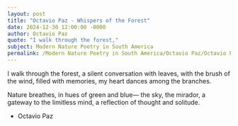 ```yaml
---
layout: post
title: "Octavio Paz - Whispers of the Forest"
date: 2024-12-30 12:00:00 -0000
author: Octavio Paz
quote: "I walk through the forest,"
subject: Modern Nature Poetry in South America
permalink: /Modern Nature Poetry in South America/Octavio Paz/Octavio Paz - Whispers of the Forest
---
```


I walk through the forest,
a silent conversation with leaves,
with the brush of the wind,
filled with memories,
my heart dances among the branches.

Nature breathes,
in hues of green and blue—
the sky, the mirador,
a gateway to the limitless mind,
a reflection of thought and solitude.

- Octavio Paz

